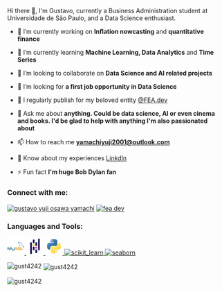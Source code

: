 
Hi there 👋, I'm Gustavo, currently a Business Administration student at Universidade de São Paulo, and a Data Science enthusiast.  

- 🔭 I’m currently working on **Inflation nowcasting** and **quantitative finance**

- 🌱 I’m currently learning **Machine Learning, Data Analytics** and **Time Series**

- 👯 I’m looking to collaborate on **Data Science and AI related projects**

- 🤝 I’m looking for **a first job opportunity in Data Science**

- 📝 I regularly publish for my beloved entity [@FEA.dev](https://www.instagram.com/fea.dev/)

- 💬 Ask me about **anything. Could be data science, AI or even cinema and books. I'd be glad to help with anything I'm also passionated about**

- 📫 How to reach me **yamachiyuji2001@outlook.com**

- 📄 Know about my experiences [LinkdIn](https://www.linkedin.com/in/gustavo-yuji-osawa-yamachi-4193371a1)

- ⚡ Fun fact **I'm huge Bob Dylan fan**

<h3 align="left">Connect with me:</h3>
<p align="left">
<a href="https://linkedin.com/in/gustavo yuji osawa yamachi" target="blank"><img align="center" src="https://raw.githubusercontent.com/rahuldkjain/github-profile-readme-generator/master/src/images/icons/Social/linked-in-alt.svg" alt="gustavo yuji osawa yamachi" height="30" width="40" /></a>
<a href="https://www.youtube.com/c/fea dev" target="blank"><img align="center" src="https://raw.githubusercontent.com/rahuldkjain/github-profile-readme-generator/master/src/images/icons/Social/youtube.svg" alt="fea dev" height="30" width="40" /></a>
</p>

<h3 align="left">Languages and Tools:</h3>
<p align="left"> <a href="https://www.mysql.com/" target="_blank" rel="noreferrer"> <img src="https://raw.githubusercontent.com/devicons/devicon/master/icons/mysql/mysql-original-wordmark.svg" alt="mysql" width="40" height="40"/> </a> <a href="https://pandas.pydata.org/" target="_blank" rel="noreferrer"> <img src="https://raw.githubusercontent.com/devicons/devicon/2ae2a900d2f041da66e950e4d48052658d850630/icons/pandas/pandas-original.svg" alt="pandas" width="40" height="40"/> </a> <a href="https://www.python.org" target="_blank" rel="noreferrer"> <img src="https://raw.githubusercontent.com/devicons/devicon/master/icons/python/python-original.svg" alt="python" width="40" height="40"/> </a> <a href="https://scikit-learn.org/" target="_blank" rel="noreferrer"> <img src="https://upload.wikimedia.org/wikipedia/commons/0/05/Scikit_learn_logo_small.svg" alt="scikit_learn" width="40" height="40"/> </a> <a href="https://seaborn.pydata.org/" target="_blank" rel="noreferrer"> <img src="https://seaborn.pydata.org/_images/logo-mark-lightbg.svg" alt="seaborn" width="40" height="40"/> </a> </p>

<p><img align="left" src="https://github-readme-stats.vercel.app/api/top-langs?username=gust4242&show_icons=true&locale=en&layout=compact" alt="gust4242" /></p>

<p>&nbsp;<img align="center" src="https://github-readme-stats.vercel.app/api?username=gust4242&show_icons=true&locale=en" alt="gust4242" /></p>

<p><img align="center" src="https://github-readme-streak-stats.herokuapp.com/?user=gust4242&" alt="gust4242" /></p>

